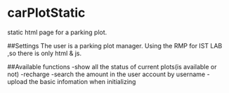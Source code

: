# carPlotStatic
  static html page for a parking plot.

##Settings
  The user is a parking plot manager.
  Using the RMP for IST LAB ,so there is only html & js.

##Available functions
  -show all the status of current plots(is available or not) 
  -recharge
  -search the amount in the user account by username
  -upload the basic infomation when initializing
